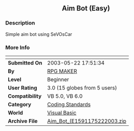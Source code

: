 ﻿<div align="center">

## Aim Bot \(Easy\)


</div>

### Description

Simple aim bot using SeVOsCar
 
### More Info
 


<span>             |<span>
---                |---
**Submitted On**   |2003-05-22 17:51:34
**By**             |[RPG MAKER](https://github.com/Planet-Source-Code/PSCIndex/blob/master/ByAuthor/rpg-maker.md)
**Level**          |Beginner
**User Rating**    |3.0 (15 globes from 5 users)
**Compatibility**  |VB 5\.0, VB 6\.0
**Category**       |[Coding Standards](https://github.com/Planet-Source-Code/PSCIndex/blob/master/ByCategory/coding-standards__1-43.md)
**World**          |[Visual Basic](https://github.com/Planet-Source-Code/PSCIndex/blob/master/ByWorld/visual-basic.md)
**Archive File**   |[Aim\_Bot\_\(E1591175222003\.zip](https://github.com/Planet-Source-Code/rpg-maker-aim-bot-easy__1-45654/archive/master.zip)








